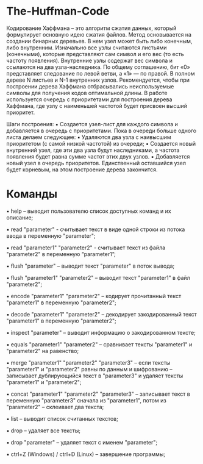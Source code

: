 # The-Huffman-Code
  Кодирование Хаффмана – это алгоритм сжатия данных, который формулирует
основную идею сжатия файлов.
  Метод основывается на создании бинарных деревьев.
В нем узел может быть либо конечным, либо внутренним. Изначально все узлы считаются листьями (конечными), которые представляют сам символ и его вес (то есть частоту появления). Внутренние узлы содержат вес символа и ссылаются на два узла-наследника.
  По общему соглашению, бит «0» представляет следование по левой ветви, а «1» — по правой.
В полном дереве N листьев и N-1 внутренних узлов. Рекомендуется, чтобы при построении дерева Хаффмана отбрасывались неиспользуемые символы для получения кодов оптимальной длины.
  В работе используется очередь с приоритетами для построения дерева Хаффмана, где узлу с наименьшей частотой будет присвоен высший приоритет.

Шаги построения:
▪ Создается узел-лист для каждого символа и добавляется в очередь с приоритетами.
 Пока в очереди больше одного листа делаем следующее:
▪ Удаляются два узла с наивысшим приоритетом (с самой низкой частотой) из очереди;
▪ Создается новый внутренний узел, где эти два узла будут наследниками, а частота
появления будет равна сумме частот этих двух узлов.
▪ Добавляется новый узел в очередь приоритетов.
 Единственный оставшийся узел будет корневым, на этом построение дерева закончится.

# Команды
▪ help – выводит пользователю список доступных команд и их описание;

▪ read    "parameter" - считывает текст в виде одной строки из потока ввода в переменную
"parameter";

▪ read    "parameter1" "parameter2" - считывает текст из файла "parameter2" в
переменную “parameter1”;

▪ flush   "parameter" – выводит текст "parameter" в поток вывода;

▪ flush   "parameter1" "parameter2" – выводит текст "parameter1" в файл "parameter2";

▪ encode  "parameter1" "parameter2" – кодирует прочитанный текст "parameter1" в
переменную "parameter2";

▪ decode  "parameter1" "parameter2" – декодирует закодированный текст "parameter1"
в переменную "parameter2";

▪ inspect "parameter" – выводит информацию о закодированном тексте;

▪ equals  "parameter1" "parameter2" – сравнивает тексты "parameter1" и "parameter2"
на равенство;

▪ merge   "parameter1" "parameter2" "parameter3" – если тексты "parameter1" и
"parameter2" равны по данным и шифрованию – записывает дублирующийся текст в
"parameter3" и удаляет тексты "parameter1" и "parameter2";

▪ concat  "parameter1" "parameter2" "parameter3" – записывает текст в переменную
"parameter3" сначала из "parameter1", потом из "parameter2" – склеивает два текста;

▪ list – выводит список считанных текстов;

▪ drop – удаляет все тексты;

▪ drop    "parameter" – удаляет текст с именем "parameter";

▪ ctrl+Z (Windows) / ctrl+D (Linux) – завершение программы;
